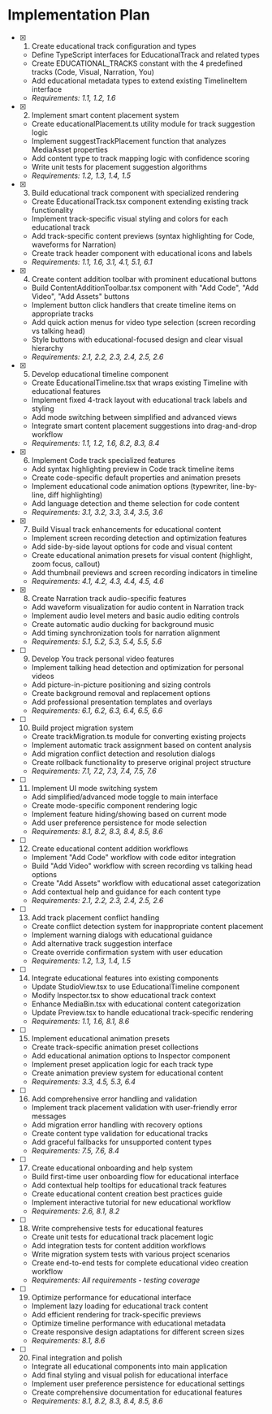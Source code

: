 # Implementation Plan

- [x] 1. Create educational track configuration and types





  - Define TypeScript interfaces for EducationalTrack and related types
  - Create EDUCATIONAL_TRACKS constant with the 4 predefined tracks (Code, Visual, Narration, You)
  - Add educational metadata types to extend existing TimelineItem interface
  - _Requirements: 1.1, 1.2, 1.6_

- [x] 2. Implement smart content placement system





  - Create educationalPlacement.ts utility module for track suggestion logic
  - Implement suggestTrackPlacement function that analyzes MediaAsset properties
  - Add content type to track mapping logic with confidence scoring
  - Write unit tests for placement suggestion algorithms
  - _Requirements: 1.2, 1.3, 1.4, 1.5_

- [x] 3. Build educational track component with specialized rendering





  - Create EducationalTrack.tsx component extending existing track functionality
  - Implement track-specific visual styling and colors for each educational track
  - Add track-specific content previews (syntax highlighting for Code, waveforms for Narration)
  - Create track header component with educational icons and labels
  - _Requirements: 1.1, 1.6, 3.1, 4.1, 5.1, 6.1_

- [x] 4. Create content addition toolbar with prominent educational buttons





  - Build ContentAdditionToolbar.tsx component with "Add Code", "Add Video", "Add Assets" buttons
  - Implement button click handlers that create timeline items on appropriate tracks
  - Add quick action menus for video type selection (screen recording vs talking head)
  - Style buttons with educational-focused design and clear visual hierarchy
  - _Requirements: 2.1, 2.2, 2.3, 2.4, 2.5, 2.6_

- [x] 5. Develop educational timeline component





  - Create EducationalTimeline.tsx that wraps existing Timeline with educational features
  - Implement fixed 4-track layout with educational track labels and styling
  - Add mode switching between simplified and advanced views
  - Integrate smart content placement suggestions into drag-and-drop workflow
  - _Requirements: 1.1, 1.2, 1.6, 8.2, 8.3, 8.4_

- [x] 6. Implement Code track specialized features





  - Add syntax highlighting preview in Code track timeline items
  - Create code-specific default properties and animation presets
  - Implement educational code animation options (typewriter, line-by-line, diff highlighting)
  - Add language detection and theme selection for code content
  - _Requirements: 3.1, 3.2, 3.3, 3.4, 3.5, 3.6_

- [x] 7. Build Visual track enhancements for educational content





  - Implement screen recording detection and optimization features
  - Add side-by-side layout options for code and visual content
  - Create educational animation presets for visual content (highlight, zoom focus, callout)
  - Add thumbnail previews and screen recording indicators in timeline
  - _Requirements: 4.1, 4.2, 4.3, 4.4, 4.5, 4.6_

- [x] 8. Create Narration track audio-specific features





  - Add waveform visualization for audio content in Narration track
  - Implement audio level meters and basic audio editing controls
  - Create automatic audio ducking for background music
  - Add timing synchronization tools for narration alignment
  - _Requirements: 5.1, 5.2, 5.3, 5.4, 5.5, 5.6_

- [ ] 9. Develop You track personal video features
  - Implement talking head detection and optimization for personal videos
  - Add picture-in-picture positioning and sizing controls
  - Create background removal and replacement options
  - Add professional presentation templates and overlays
  - _Requirements: 6.1, 6.2, 6.3, 6.4, 6.5, 6.6_

- [ ] 10. Build project migration system
  - Create trackMigration.ts module for converting existing projects
  - Implement automatic track assignment based on content analysis
  - Add migration conflict detection and resolution dialogs
  - Create rollback functionality to preserve original project structure
  - _Requirements: 7.1, 7.2, 7.3, 7.4, 7.5, 7.6_

- [ ] 11. Implement UI mode switching system
  - Add simplified/advanced mode toggle to main interface
  - Create mode-specific component rendering logic
  - Implement feature hiding/showing based on current mode
  - Add user preference persistence for mode selection
  - _Requirements: 8.1, 8.2, 8.3, 8.4, 8.5, 8.6_

- [ ] 12. Create educational content addition workflows
  - Implement "Add Code" workflow with code editor integration
  - Build "Add Video" workflow with screen recording vs talking head options
  - Create "Add Assets" workflow with educational asset categorization
  - Add contextual help and guidance for each content type
  - _Requirements: 2.1, 2.2, 2.3, 2.4, 2.5, 2.6_

- [ ] 13. Add track placement conflict handling
  - Create conflict detection system for inappropriate content placement
  - Implement warning dialogs with educational guidance
  - Add alternative track suggestion interface
  - Create override confirmation system with user education
  - _Requirements: 1.2, 1.3, 1.4, 1.5_

- [ ] 14. Integrate educational features into existing components
  - Update StudioView.tsx to use EducationalTimeline component
  - Modify Inspector.tsx to show educational track context
  - Enhance MediaBin.tsx with educational content categorization
  - Update Preview.tsx to handle educational track-specific rendering
  - _Requirements: 1.1, 1.6, 8.1, 8.6_

- [ ] 15. Implement educational animation presets
  - Create track-specific animation preset collections
  - Add educational animation options to Inspector component
  - Implement preset application logic for each track type
  - Create animation preview system for educational content
  - _Requirements: 3.3, 4.5, 5.3, 6.4_

- [ ] 16. Add comprehensive error handling and validation
  - Implement track placement validation with user-friendly error messages
  - Add migration error handling with recovery options
  - Create content type validation for educational tracks
  - Add graceful fallbacks for unsupported content types
  - _Requirements: 7.5, 7.6, 8.4_

- [ ] 17. Create educational onboarding and help system
  - Build first-time user onboarding flow for educational interface
  - Add contextual help tooltips for educational track features
  - Create educational content creation best practices guide
  - Implement interactive tutorial for new educational workflow
  - _Requirements: 2.6, 8.1, 8.2_

- [ ] 18. Write comprehensive tests for educational features
  - Create unit tests for educational track placement logic
  - Add integration tests for content addition workflows
  - Write migration system tests with various project scenarios
  - Create end-to-end tests for complete educational video creation workflow
  - _Requirements: All requirements - testing coverage_

- [ ] 19. Optimize performance for educational interface
  - Implement lazy loading for educational track content
  - Add efficient rendering for track-specific previews
  - Optimize timeline performance with educational metadata
  - Create responsive design adaptations for different screen sizes
  - _Requirements: 8.1, 8.6_

- [ ] 20. Final integration and polish
  - Integrate all educational components into main application
  - Add final styling and visual polish for educational interface
  - Implement user preference persistence for educational settings
  - Create comprehensive documentation for educational features
  - _Requirements: 8.1, 8.2, 8.3, 8.4, 8.5, 8.6_
